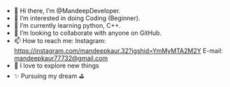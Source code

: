 - 👋 Hi there, I’m @MandeepDeveloper. 
- 👀 I’m interested in doing Coding (Beginner). 
- 🌱 I’m currently learning python, C++.
- 💞️ I’m looking to collaborate with anyone on GitHub.
- 📫 How to reach me:
Instagram: https://instagram.com/mandeepkaur.32?igshid=YmMyMTA2M2Y
E-mail: mandeepkaur77732@gmail.com
- 🌌 I love to explore new things 
- ✨ Pursuing my dream ⛳

<!---
MandeepDeveloper/MandeepDeveloper is a ✨ special ✨ repository because its `README.md` (this file) appears on your GitHub profile.
You can click the Preview link to take a look at your changes.
--->
